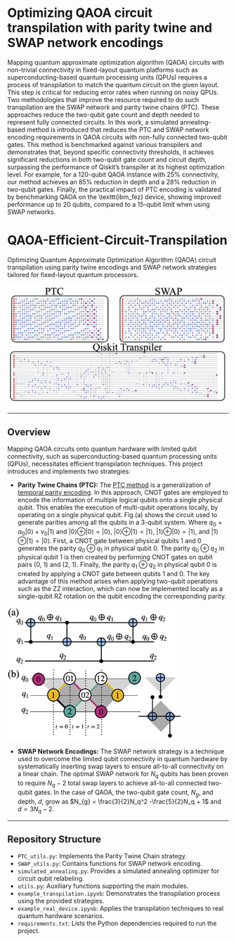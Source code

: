 # Optimizing QAOA circuit transpilation with parity twine and SWAP network encodings
Mapping quantum approximate optimization algorithm (QAOA) circuits with non-trivial connectivity in fixed-layout quantum platforms such as superconducting-based quantum processing units (QPUs) requires a process of transpilation to match the quantum circuit on the given layout. This step is critical for reducing error rates when running on noisy QPUs. Two methodologies that improve the resource required to do such transpilation are the SWAP network and parity twine chains (PTC). These approaches reduce the two-qubit gate count and depth needed to represent fully connected circuits. In this work, a simulated annealing-based method is introduced that reduces the PTC and SWAP network encoding requirements in QAOA circuits with non-fully connected two-qubit gates. This method is benchmarked against various transpilers and demonstrates that, beyond specific connectivity thresholds, it achieves significant reductions in both two-qubit gate count and circuit depth, surpassing the performance of Qiskit’s transpiler at its highest optimization level. For example, for a 120-qubit QAOA instance with 25\% connectivity, our method achieves an 85\% reduction in depth and a 28\% reduction in two-qubit gates. Finally, the practical impact of PTC encoding is validated by benchmarking QAOA on the \texttt{ibm\_fez} device, showing improved performance up to 20 qubits, compared to a 15-qubit limit when using SWAP networks.

# QAOA-Efficient-Circuit-Transpilation

Optimizing Quantum Approximate Optimization Algorithm (QAOA) circuit transpilation using parity twine encodings and SWAP network strategies tailored for fixed-layout quantum processors.

![Transpilation Visualization](paper-transpilation.png)

---

## Overview

Mapping QAOA circuits onto quantum hardware with limited qubit connectivity, such as superconducting-based quantum processing units (QPUs), necessitates efficient transpilation techniques. This project introduces and implements two strategies:

- **Parity Twine Chains (PTC):** The [PTC method](https://parityqc.com/parity-twine-quantum-algorithm-synthesis-reaching-world-record-efficiency) is a generalization of [temporal parity encoding](https://arxiv.org/abs/2408.10907). In this approach, CNOT gates are employed to encode the information of multiple logical qubits onto a single physical qubit. This enables the execution of multi-qubit operations locally, by operating on a single physical qubit. Fig.(a) shows the circuit used to generate parities among all the qubits in a 3-qubit system. Where $q_0=\alpha_0|0\rangle + \nu_0 |1\rangle$ and $|0\rangle \oplus |0\rangle = |0\rangle$, $|0\rangle \oplus |1\rangle = |1\rangle$, $|1\rangle \oplus |0\rangle = |1\rangle$, and $|1\rangle \oplus |1\rangle = |0\rangle$. First, a CNOT gate between physical qubits 1 and 0 generates the parity $q_0 \oplus q_1$ in physical qubit 0. The parity $q_0 \oplus q_2$ in physical qubit 1 is then created by performing CNOT gates on qubit pairs (0, 1) and (2, 1). Finally, the parity $q_1 \oplus q_2$ in physical qubit 0 is created by applying a CNOT gate between qubits 1 and 0. The key advantage of this method arises when applying two-qubit operations such as the ZZ interaction, which can now be implemented locally as a single-qubit RZ rotation on the qubit encoding the corresponding parity.
<img src="PTC.png" alt="PTC" width="400"/>

- **SWAP Network Encodings:** The SWAP network strategy is a technique used to overcome the limited qubit connectivity in quantum hardware by systematically inserting swap layers to ensure all-to-all connectivity on a linear chain. The optimal SWAP network for $N_q$ qubits has been proven to require $N_q-2$ total swap layers to achieve all-to-all connected two-qubit gates. In the case of QAOA, the two-qubit gate count, $N_g$, and depth, $d$, grow as $N_{g} = \frac{3}{2}N_q^2 -\frac{5}{2}N_q + 1$ and $d = 3N_q - 2$.

---

## Repository Structure

- `PTC_utils.py`: Implements the Parity Twine Chain strategy.
- `SWAP_utils.py`: Contains functions for SWAP network encoding.
- `simulated_annealing.py`: Provides a simulated annealing optimizer for circuit qubit relabeling.
- `utils.py`: Auxiliary functions supporting the main modules.
- `example_transpilation.ipynb`: Demonstrates the transpilation process using the provided strategies.
- `example_real_device.ipynb`: Applies the transpilation techniques to real quantum hardware scenarios.
- `requirements.txt`: Lists the Python dependencies required to run the project.




